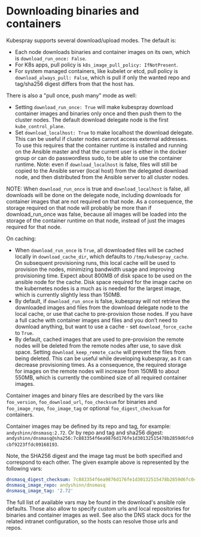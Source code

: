 # Downloading binaries and containers

Kubespray supports several download/upload modes. The default is:

* Each node downloads binaries and container images on its own, which is ``download_run_once: False``.
* For K8s apps, pull policy is ``k8s_image_pull_policy: IfNotPresent``.
* For system managed containers, like kubelet or etcd, pull policy is ``download_always_pull: False``, which is pull if only the wanted repo and tag/sha256 digest differs from that the host has.

There is also a "pull once, push many" mode as well:

* Setting ``download_run_once: True`` will make kubespray download container images and binaries only once and then push them to the cluster nodes. The default download delegate node is the first `kube_control_plane`.
* Set ``download_localhost: True`` to make localhost the download delegate. This can be useful if cluster nodes cannot access external addresses. To use this requires that the container runtime is installed and running on the Ansible master and that the current user is either in the docker group or can do passwordless sudo, to be able to use the container runtime. Note: even if `download_localhost` is false, files will still be copied to the Ansible server (local host) from the delegated download node, and then distributed from the Ansible server to all cluster nodes.

NOTE: When `download_run_once` is true and `download_localhost` is false, all downloads will be done on the delegate node, including downloads for container images that are not required on that node. As a consequence, the storage required on that node will probably be more than if download_run_once was false, because all images will be loaded into the storage of the container runtime on that node, instead of just the images required for that node.

On caching:

* When `download_run_once` is `True`, all downloaded files will be cached locally in `download_cache_dir`, which defaults to `/tmp/kubespray_cache`. On subsequent provisioning runs, this local cache will be used to provision the nodes, minimizing bandwidth usage and improving provisioning time. Expect about 800MB of disk space to be used on the ansible node for the cache. Disk space required for the image cache on the kubernetes nodes is a much as is needed for the largest image, which is currently slightly less than 150MB.
* By default, if `download_run_once` is false, kubespray will not retrieve the downloaded images and files from the download delegate node to the local cache, or use that cache to pre-provision those nodes. If you have a full cache with container images and files and you don’t need to download anything, but want to use a cache - set `download_force_cache` to `True`.
* By default, cached images that are used to pre-provision the remote nodes will be deleted from the remote nodes after use, to save disk space. Setting `download_keep_remote_cache` will prevent the files from being deleted. This can be useful while developing kubespray, as it can decrease provisioning times. As a consequence, the required storage for images on the remote nodes will increase from 150MB to about 550MB, which is currently the combined size of all required container images.

Container images and binary files are described by the vars like ``foo_version``,
``foo_download_url``, ``foo_checksum`` for binaries and ``foo_image_repo``,
``foo_image_tag`` or optional  ``foo_digest_checksum`` for containers.

Container images may be defined by its repo and tag, for example:
`andyshinn/dnsmasq:2.72`. Or by repo and tag and sha256 digest:
`andyshinn/dnsmasq@sha256:7c883354f6ea9876d176fe1d30132515478b2859d6fc0cbf9223ffdc09168193`.

Note, the SHA256 digest and the image tag must be both specified and correspond
to each other. The given example above is represented by the following vars:

```yaml
dnsmasq_digest_checksum: 7c883354f6ea9876d176fe1d30132515478b2859d6fc0cbf9223ffdc09168193
dnsmasq_image_repo: andyshinn/dnsmasq
dnsmasq_image_tag: '2.72'
```

The full list of available vars may be found in the download's ansible role defaults. Those also allow to specify custom urls and local repositories for binaries and container
images as well. See also the DNS stack docs for the related intranet configuration,
so the hosts can resolve those urls and repos.
